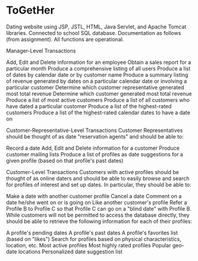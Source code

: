 # ToGetHer
Dating website using JSP, JSTL, HTML, Java Servlet, and Apache Tomcat libraries. Connected to school SQL database. 
Documentation as follows (from assignment). All functions are operational.

Manager-Level Transactions

Add, Edit and Delete information for an employee
Obtain a sales report for a particular month
Produce a comprehensive listing of all users
Produce a list of dates by calendar date or by customer name
Produce a summary listing of revenue generated by dates on a particular calendar date or involving a particular customer
Determine which customer representative generated most total revenue
Determine which customer generated most total revenue
Produce a list of most active customers
Produce a list of all customers who have dated a particular customer
Produce a list of the highest-rated customers
Produce a list of the highest-rated calendar dates to have a date on

Customer-Representative-Level Transactions
Customer Representatives should be thought of as date "reservation agents" and should be able to:

Record a date
Add, Edit and Delete information for a customer
Produce customer mailing lists
Produce a list of profiles as date suggestions for a given profile (based on that profile's past dates)

Customer-Level Transactions
Customers with active profiles should be thought of as online daters and should be able to easily browse and search for profiles of interest and set up dates. In particular, they should be able to:

Make a date with another customer profile
Cancel a date
Comment on a date he/she went on or is going on
Like another customer's profile
Refer a Profile B to Profile C so that Profile C can go on a "blind date" with Profile B.
While customers will not be permitted to access the database directly, they should be able to retrieve the following information for each of their profiles:

A profile's pending dates
A profile's past dates
A profile's favorites list (based on "likes")
Search for profiles based on physical characteristics, location, etc.
Most active profiles
Most highly rated profiles
Popular geo-date locations
Personalized date suggestion list

